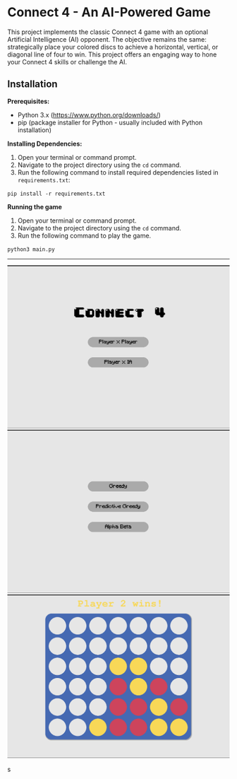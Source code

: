# Connect 4 - An AI-Powered Game

This project implements the classic Connect 4 game with an optional Artificial Intelligence (AI) opponent. The objective remains the same: strategically place your colored discs to achieve a horizontal, vertical, or diagonal line of four to win. This project offers an engaging way to hone your Connect 4 skills or challenge the AI.

## Installation

**Prerequisites:**

- Python 3.x (https://www.python.org/downloads/)
- pip (package installer for Python - usually included with Python installation)

**Installing Dependencies:**

1. Open your terminal or command prompt.
2. Navigate to the project directory using the `cd` command.
3. Run the following command to install required dependencies listed in `requirements.txt`:

```
pip install -r requirements.txt
```

**Running the game**
1. Open your terminal or command prompt.
2. Navigate to the project directory using the `cd` command.
3. Run the following command to play the game.

```
python3 main.py
```
<hr>

<img src="./assets/Screenshot from 2024-03-08 16-17-30.png">
<img src="./assets/Screenshot from 2024-03-08 16-17-34.png">
<img src="./assets/Screenshot from 2024-03-08 16-16-02.png">

s